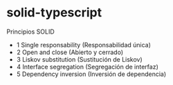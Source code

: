 # solid-typescript
Principios SOLID
- 1 Single responsability (Responsabilidad única)
- 2 Open and close (Abierto y cerrado)
- 3 Liskov substitution (Sustitución de Liskov)
- 4 Interface segregation (Segregación de interfaz)
- 5 Dependency inversion (Inversión de dependencia)
